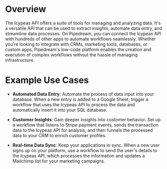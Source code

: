 # Overview

The Icypeas API offers a suite of tools for managing and analyzing data. It's a versatile API that can be used to extract insights, automate data entry, and streamline data processes. On Pipedream, you can connect the Icypeas API with hundreds of other apps to automate workflows seamlessly. Whether you're looking to integrate with CRMs, marketing tools, databases, or custom apps, Pipedream's low-code platform enables the creation and execution of complex workflows without the hassle of managing infrastructure.

# Example Use Cases

- **Automated Data Entry**: Automate the process of data input into your database. When a new entry is added to a Google Sheet, trigger a workflow that uses the Icypeas API to process the data and automatically insert it into your SQL database.

- **Customer Insights**: Gain deeper insights into customer behavior. Set up a workflow that listens to Stripe payment events, sends the transaction data to the Icypeas API for analysis, and then funnels the processed data to your CRM to enrich customer profiles.

- **Real-time Data Sync**: Keep your applications in sync. When a new user signs up on your platform, use a workflow to send the user's details to the Icypeas API, which processes the information and updates a Mailchimp list for your marketing campaigns.
